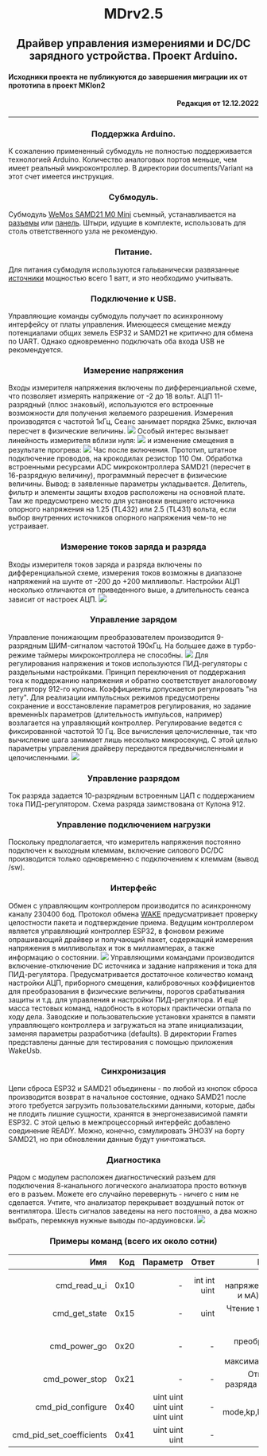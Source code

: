 # <p align="center">MDrv2.5
 
## <p align="center">Драйвер управления измерениями и DC/DC зарядного устройства. Проект Arduino.
#### Исходники проекта не публикуются до завершения миграции их от прототипа в проект MKlon2
#### <p align="right">Редакция от 12.12.2022
***
### <p align="center"> Поддержка Arduino.
К сожалению примененный субмодуль не полностью поддерживается технологией Arduino. Количество аналоговых портов меньше, чем имеет реальный микроконтроллер. В директории documents/Variant на этот счет имеется инструкция.
### <p align="center"> Субмодуль.
Субмодуль [WeMos SAMD21 M0 Mini](https://aliexpress.ru/item/4001074203011.html?_ga=2.268755377.1168692661.1643047564-769654542.1642920280&sku_id=10000014182967685&spm=a2g39.orderlist.0.0.60754aa6RxSv8u) съемный, устанавливается на [разъемы](https://www.chipdip.ru/product0/8002610753) или [панель](https://www.chipdip.ru/product/trl-28). Штыри, идущие в комплекте, использовать для столь ответственного узла не рекомендую. 
### <p align="center"> Питание.
Для питания субмодуля используются гальванически развязанные [источники](https://aliexpress.ru/item/1005003568781579.html?_ga=2.165478714.428003227.1651560775-769654542.1642920280&sku_id=12000026320337806&spm=a2g39.orderlist.0.0.50684aa6oqK3eu) мощностью всего 1 ватт, и это необходимо учитывать.
### <p align="center"> Подключение к USB.
Управляющие команды субмодуль получает по асинхронному интерфейсу от платы управления. Имеющееся смещение между потенциалами общих земель ESP32 и SAMD21 не критично для обмена по UART. Однако одновременно подключать оба входа USB не рекомендуется.
### <p align="center">Измерение напряжения
Входы измерителя напряжения включены по дифференциальной схеме, что позволяет измерять напряжение от -2 до 18 вольт. АЦП 11-разрядный (плюс знаковый), используются его встроенные возможности для получения желаемого разрешения. Измерения производятся с частотой 1кГц, Сеанс занимает порядка 25мкс, включая пересчет в физические величины.
![](https://github.com/olmoro/MDrv2.5/blob/main/documents/Img/U_measure.png)
Особый интерес вызывает линейность измерителя вблизи нуля:
![](https://github.com/olmoro/MDrv2.5/blob/main/documents/Img/linear_approximation.png)
и изменение смещения в результате прогрева:
![](https://github.com/olmoro/MDrv2.5/blob/main/documents/Img/linear_approximation.png)
Час после включения. Прототип, штатное подключение проводов, на крокодилах резистор 110 Ом. Обработка встроенными ресурсами ADC микроконтроллера SAMD21 (пересчет в 16-разрядную величину), программный пересчет в физические величины. Вывод: в заявленные параметры укладывается.
Делитель, фильтр и элементы защиты входов расположены на основной плате. Там же предусмотрено место для установки внешнего источника опорного напряжения на 1.25 (TL432) или 2.5 (TL431) вольта, если выбор внутренних источников опорного напряжения чем-то не устраивает. 
### <p align="center">Измерение токов заряда и разряда
Входы измерителя токов заряда и разряда включены по дифференциальной схеме, измерения токов возможны в диапазоне напряжений на шунте от -200 до +200 милливольт. Настройки АЦП несколько отличаются от приведенного выше, а длительность сеанса зависит от настроек АЦП.
![](https://github.com/olmoro/MDrv2.5/blob/main/documents/Img/I_measure.png)
### <p align="center">Управление зарядом
Управление понижающим преобразователем производится 9-разрядным ШИМ-сигналом частотой 190кГц. На большее даже в турбо-режиме таймеры микроконтроллера не способны.
![](https://github.com/olmoro/MDrv2.5/blob/main/documents/Img/PWM_exe.png)
 Для регулирования напряжения и токов используются ПИД-регуляторы с раздельными настройками. Принцип переключения от поддержания тока к поддержанию напряжения и обратно соответствует аналоговому регулятору 912-го кулона. Коэффициенты допускается регулировать "на лету". Для реализации импульсных режимов предусмотрены сохранение и восстановление параметров регулирования, но задание временнЫх параметров (длительность импульсов, например) возлагается на управляющий контроллер. Регулирование ведется с фиксированной частотой 10 Гц. Все вычисления целочисленные, так что вычисление шага занимает лишь несколько микросекунд. С этой целью параметры управления драйверу передаются предвычисленными и целочисленными.
![](https://github.com/olmoro/MDrv2.5/blob/main/documents/Img/PID_control.png)
### <p align="center">Управление разрядом
Ток разряда задается 10-разрядным встроенным ЦАП с поддержанием тока ПИД-регулятором. Схема разряда заимствована от Кулона 912.
### <p align="center">Управление подключением нагрузки
Поскольку предполагается, что измеритель напряжения постоянно подключен к выходным клеммам, включение силового DC/DC производится только одновременно с подключением к клеммам (вывод /sw).
### <p align="center">Интерфейс
Обмен с управляющим контроллером производится по асинхронному каналу 230400 бод. Протокол обмена [WAKE](https://eewiki.ru/wiki/%D0%A1%D0%BF%D0%B5%D1%86%D0%B8%D1%84%D0%B8%D0%BA%D0%B0%D1%86%D0%B8%D1%8F_%D0%BF%D1%80%D0%BE%D1%82%D0%BE%D0%BA%D0%BE%D0%BB%D0%B0_WAKE) предусматривает проверку целостности пакета и подтверждение приема. Ведущим контроллером является управляющий контроллер ESP32, в фоновом режиме опрашивающий драйвер и получающий пакет, содержащий измерения напряжения в милливольтах и ток в миллиамперах, а также информацию о состоянии. 
![](https://github.com/olmoro/MDrv2.5/blob/main/documents/Img/UART_full.png)
Управляющими командами производится включение-отключение DC источника и задание напряжения и тока для ПИД-регулятора. Предусматривается достаточное количество команд настройки АЦП, приборного смещения, калибровочных коэффициентов для  преобразования в физические величины, порогов срабатывания защиты и т.д. для управления и настройки ПИД-регулятора. И ещё масса тестовых команд, надобность в которых практически отпала по ходу дела. Заводские и пользовательские установки хранятся в памяти управляющего контроллера и загружаться на этапе инициализации, заменяя параметры разработчика (defaults).
В директории Frames представлены данные для тестирования с помощью приложения WakeUsb.
### <p align="center">Синхронизация
Цепи сброса ESP32 и SAMD21 объединены - по любой из кнопок сброса производится возврат в начальное состояние, однако SAMD21 после этого требуется загрузить пользовательскими данными, которые, дабы не плодить лишние сущности, хранятся в энергонезависимой памяти ESP32. С этой целью в межпроцессорный интерфейс добавлено соединение READY. Можно, конечно, сэмулировать ЭНОЗУ на борту SAMD21, но при обновлении данные будут уничтожаться. 
### <p align="center">Диагностика
Рядом с модулем расположен диагностический разъем для подключения 8-канального логического анализатора просто воткнув его в разъем. Можете его случайно перевернуть - ничего с ним не сделается. Учтите, что анализатор перекрывает воздушный поток от вентилятора. Шесть сигналов заведены на него постоянно, а два можно выбрать, перемкнув нужные выводы по-ардуиновски.
![](https://github.com/olmoro/MDrv2.5/blob/main/documents/Img/UART_request.png)
### <p align="center">Примеры команд (всего их около сотни)
Имя | Код | Параметр | Ответ | Примечание
--------------------------:|------:|-------:|-------------:|----------------------------------:
cmd_read_u_i|0x10|-|int int uint|Чтение напряжения,тока (мВ и мА) и состояния
cmd_get_state|0x15|-|uint|Чтение температуры радиатора
cmd_power_go|0x20|-|-|Старт преобразователя с заданными максимальными U и I
cmd_power_stop|0x21|-|-|Отключение ( и разряда в том числе)
cmd_pid_configure|0x40|uint uint uint uint uint uint|-|set mode,kp,ki,kd,min,max
cmd_pid_set_coefficients|0x41|uint uint uint|-|set kp, ki, kd

